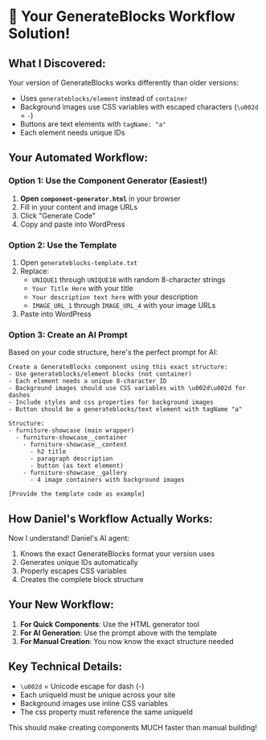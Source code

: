 # 🎉 Your GenerateBlocks Workflow Solution!

## What I Discovered:

Your version of GenerateBlocks works differently than older versions:
- Uses `generateblocks/element` instead of `container`
- Background images use CSS variables with escaped characters (`\u002d` = `-`)
- Buttons are text elements with `tagName: "a"`
- Each element needs unique IDs

## Your Automated Workflow:

### Option 1: Use the Component Generator (Easiest!)

1. **Open `component-generator.html`** in your browser
2. Fill in your content and image URLs
3. Click "Generate Code"
4. Copy and paste into WordPress

### Option 2: Use the Template

1. Open `generateblocks-template.txt`
2. Replace:
   - `UNIQUE1` through `UNIQUE10` with random 8-character strings
   - `Your Title Here` with your title
   - `Your description text here` with your description
   - `IMAGE_URL_1` through `IMAGE_URL_4` with your image URLs
3. Paste into WordPress

### Option 3: Create an AI Prompt

Based on your code structure, here's the perfect prompt for AI:

```
Create a GenerateBlocks component using this exact structure:
- Use generateblocks/element blocks (not container)
- Each element needs a unique 8-character ID
- Background images should use CSS variables with \u002d\u002d for dashes
- Include styles and css properties for background images
- Button should be a generateblocks/text element with tagName "a"

Structure:
- furniture-showcase (main wrapper)
  - furniture-showcase__container
    - furniture-showcase__content
      - h2 title
      - paragraph description
      - button (as text element)
    - furniture-showcase__gallery
      - 4 image containers with background images

[Provide the template code as example]
```

## How Daniel's Workflow Actually Works:

Now I understand! Daniel's AI agent:
1. Knows the exact GenerateBlocks format your version uses
2. Generates unique IDs automatically
3. Properly escapes CSS variables
4. Creates the complete block structure

## Your New Workflow:

1. **For Quick Components**: Use the HTML generator tool
2. **For AI Generation**: Use the prompt above with the template
3. **For Manual Creation**: You now know the exact structure needed

## Key Technical Details:

- `\u002d` = Unicode escape for dash (-)
- Each uniqueId must be unique across your site
- Background images use inline CSS variables
- The css property must reference the same uniqueId

This should make creating components MUCH faster than manual building!